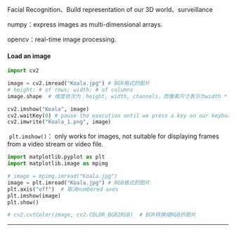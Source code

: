 Facial Recognition、Build representation of our 3D world、surveillance

numpy：express images as multi-dimensional arrays.

opencv：real-time image processing.



#### Load an image

```python
import cv2

image = cv2.imread("Koala.jpg") # BGR格式的图片
# height: # of rows; width: # of columns
image.shape  # 维度依次为：height, width, channels，而像素尺寸表示为width * height

cv2.imshow("Koala", image)
cv2.waitKey(0) # pause the execution until we press a key on our keyboard
cv2.imwrite("Koala_1.png", image)
```

​	`plt.imshow()`： only works for images, not suitable for displaying frames from a video stream or video file.

```python
import matplotlib.pyplot as plt
import matplotlib.image as mpimg

# image = mpimg.imread("Koala.jpg")
image = plt.imread("Koala.jpg") # RGB格式的图片
plt.axis("off")  # 取消numbered axes
plt.imshow(image)
plt.show()

# cv2.cvtColor(image, cv2.COLOR_BGR2RGB)  # BGR转换成RGB的图片
```

________

